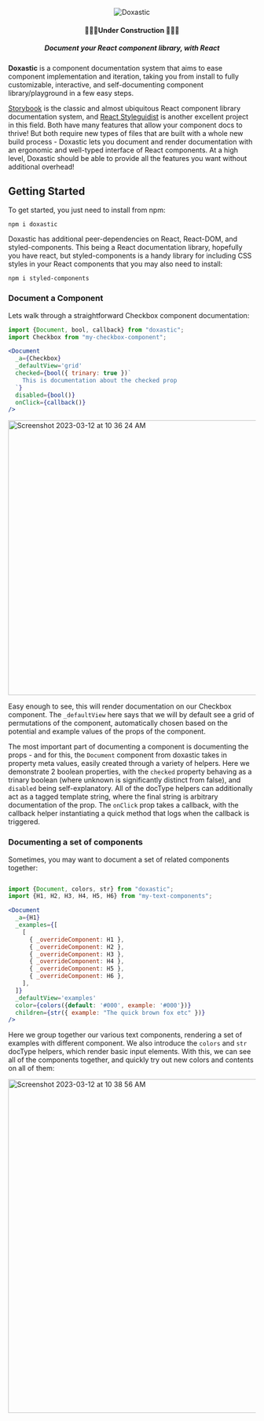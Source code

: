 
<p align="center"><img align="center" alt="Doxastic" src="https://user-images.githubusercontent.com/4743325/224505564-9a428cf2-7dbe-4fbb-84b6-9cb8799a92d0.png" /></p>
<h4 align="center">🚧🚧🚧Under Construction 🚧🚧🚧</h4>
<h5 align="center">Document your React component library, with React</h5>

**Doxastic** is a component documentation system that aims to ease component implementation and iteration, taking you from install to fully customizable, interactive, and self-documenting component library/playground in a few easy steps.

[Storybook](https://github.com/storybookjs/storybook) is the classic and almost ubiquitous React component library documentation system, and [React Styleguidist](https://github.com/styleguidist/react-styleguidist) is another excellent project in this field. Both have many features that allow your component docs to thrive! But both require new types of files that are built with a whole new build process - Doxastic lets you document and render documentation with an ergonomic and well-typed interface of React components. At a high level, Doxastic should be able to provide all the features you want without additional overhead!

## Getting Started

To get started, you just need to install from npm:
```
npm i doxastic
```

Doxastic has additional peer-dependencies on React, React-DOM, and styled-components. This being a React documentation library, hopefully you have react, but styled-components is a handy library for including CSS styles in your React components that you may also need to install:
```
npm i styled-components
```

### Document a Component
Lets walk through a straightforward Checkbox component documentation:
```jsx
import {Document, bool, callback} from "doxastic";
import Checkbox from "my-checkbox-component";

<Document
  _a={Checkbox}
  _defaultView='grid'
  checked={bool({ trinary: true })`
    This is documentation about the checked prop
  `}
  disabled={bool()}
  onClick={callback()}
/>
```

<img width="560" alt="Screenshot 2023-03-12 at 10 36 24 AM" src="https://user-images.githubusercontent.com/4743325/224551675-2389a32b-b8c0-42d6-b1dd-45730d43e396.png">

Easy enough to see, this will render documentation on our Checkbox component. The `_defaultView` here says that we will by default see a grid of permutations of the component, automatically chosen based on the potential and example values of the props of the component.

The most important part of documenting a component is documenting the props - and for this, the `Document` component from doxastic takes in property meta values, easily created through a variety of helpers. Here we demonstrate 2 boolean properties, with the `checked` property behaving as a trinary boolean (where unknown is significantly distinct from false), and `disabled` being self-explanatory. All of the docType helpers can additionally act as a tagged template string, where the final string is arbitrary documentation of the prop. The `onClick` prop takes a callback, with the callback helper instantiating a quick method that logs when the callback is triggered.

### Documenting a set of components

Sometimes, you may want to document a set of related components together:
```jsx

import {Document, colors, str} from "doxastic";
import {H1, H2, H3, H4, H5, H6} from "my-text-components";

<Document
  _a={H1}
  _examples={[
    [
      { _overrideComponent: H1 },
      { _overrideComponent: H2 },
      { _overrideComponent: H3 },
      { _overrideComponent: H4 },
      { _overrideComponent: H5 },
      { _overrideComponent: H6 },
    ],
  ]}
  _defaultView='examples'
  color={colors({default: '#000', example: '#000'})}
  children={str({ example: "The quick brown fox etc" })}
/>
```
Here we group together our various text components, rendering a set of examples with different component. We also introduce the `colors` and `str` docType helpers, which render basic input elements. With this, we can see all of the components together, and quickly try out new colors and contents on all of them:

<img width="680" alt="Screenshot 2023-03-12 at 10 38 56 AM" src="https://user-images.githubusercontent.com/4743325/224551747-f1068e2b-b8cc-4164-95a3-6a2e3b1dd54c.png">
